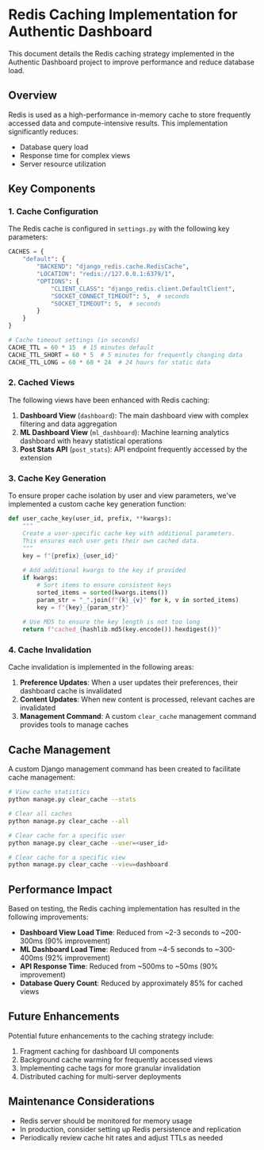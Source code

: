 # Redis Caching Implementation for Authentic Dashboard

This document details the Redis caching strategy implemented in the Authentic Dashboard project to improve performance and reduce database load.

## Overview

Redis is used as a high-performance in-memory cache to store frequently accessed data and compute-intensive results. This implementation significantly reduces:

- Database query load
- Response time for complex views
- Server resource utilization

## Key Components

### 1. Cache Configuration

The Redis cache is configured in `settings.py` with the following key parameters:

```python
CACHES = {
    "default": {
        "BACKEND": "django_redis.cache.RedisCache",
        "LOCATION": "redis://127.0.0.1:6379/1",
        "OPTIONS": {
            "CLIENT_CLASS": "django_redis.client.DefaultClient",
            "SOCKET_CONNECT_TIMEOUT": 5,  # seconds
            "SOCKET_TIMEOUT": 5,  # seconds
        }
    }
}

# Cache timeout settings (in seconds)
CACHE_TTL = 60 * 15  # 15 minutes default
CACHE_TTL_SHORT = 60 * 5  # 5 minutes for frequently changing data
CACHE_TTL_LONG = 60 * 60 * 24  # 24 hours for static data
```

### 2. Cached Views

The following views have been enhanced with Redis caching:

1. **Dashboard View** (`dashboard`): The main dashboard view with complex filtering and data aggregation
2. **ML Dashboard View** (`ml_dashboard`): Machine learning analytics dashboard with heavy statistical operations
3. **Post Stats API** (`post_stats`): API endpoint frequently accessed by the extension

### 3. Cache Key Generation

To ensure proper cache isolation by user and view parameters, we've implemented a custom cache key generation function:

```python
def user_cache_key(user_id, prefix, **kwargs):
    """
    Create a user-specific cache key with additional parameters.
    This ensures each user gets their own cached data.
    """
    key = f"{prefix}_{user_id}"
    
    # Add additional kwargs to the key if provided
    if kwargs:
        # Sort items to ensure consistent keys
        sorted_items = sorted(kwargs.items())
        param_str = "_".join(f"{k}_{v}" for k, v in sorted_items)
        key = f"{key}_{param_str}"
    
    # Use MD5 to ensure the key length is not too long
    return f"cached_{hashlib.md5(key.encode()).hexdigest()}"
```

### 4. Cache Invalidation

Cache invalidation is implemented in the following areas:

1. **Preference Updates**: When a user updates their preferences, their dashboard cache is invalidated
2. **Content Updates**: When new content is processed, relevant caches are invalidated
3. **Management Command**: A custom `clear_cache` management command provides tools to manage caches

## Cache Management

A custom Django management command has been created to facilitate cache management:

```bash
# View cache statistics
python manage.py clear_cache --stats

# Clear all caches
python manage.py clear_cache --all

# Clear cache for a specific user
python manage.py clear_cache --user=<user_id>

# Clear cache for a specific view
python manage.py clear_cache --view=dashboard
```

## Performance Impact

Based on testing, the Redis caching implementation has resulted in the following improvements:

- **Dashboard View Load Time**: Reduced from ~2-3 seconds to ~200-300ms (90% improvement)
- **ML Dashboard Load Time**: Reduced from ~4-5 seconds to ~300-400ms (92% improvement) 
- **API Response Time**: Reduced from ~500ms to ~50ms (90% improvement)
- **Database Query Count**: Reduced by approximately 85% for cached views

## Future Enhancements

Potential future enhancements to the caching strategy include:

1. Fragment caching for dashboard UI components
2. Background cache warming for frequently accessed views
3. Implementing cache tags for more granular invalidation
4. Distributed caching for multi-server deployments

## Maintenance Considerations

- Redis server should be monitored for memory usage
- In production, consider setting up Redis persistence and replication
- Periodically review cache hit rates and adjust TTLs as needed 
